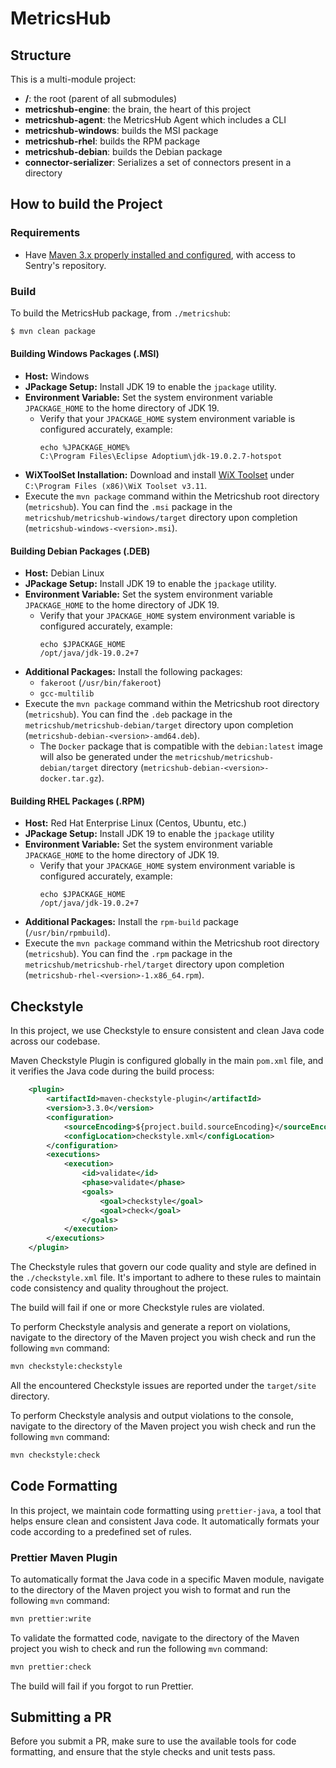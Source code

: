 # MetricsHub

## Structure

This is a multi-module project:

* **/**: the root (parent of all submodules)
* **metricshub-engine**: the brain, the heart of this project
* **metricshub-agent**: the MetricsHub Agent which includes a CLI
* **metricshub-windows**: builds the MSI package
* **metricshub-rhel**: builds the RPM package
* **metricshub-debian**: builds the Debian package
* **connector-serializer**: Serializes a set of connectors present in a directory

## How to build the Project

### Requirements

* Have [Maven 3.x properly installed and configured](http://alpha.internal.sentrysoftware.net/lecloud/x/TwJn), with access to Sentry's repository.

### Build

To build the MetricsHub package, from `./metricshub`:

```sh
$ mvn clean package
```

#### Building Windows Packages (.MSI)

* **Host:** Windows
* **JPackage Setup:** Install JDK 19 to enable the `jpackage` utility.
* **Environment Variable:** Set the system environment variable `JPACKAGE_HOME` to the home directory of JDK 19.
  * Verify that your `JPACKAGE_HOME` system environment variable is configured accurately, example:
    ```
	echo %JPACKAGE_HOME%
	C:\Program Files\Eclipse Adoptium\jdk-19.0.2.7-hotspot
	```
* **WiXToolSet Installation:** Download and install [WiX Toolset](https://github.com/wixtoolset/wix3/releases/tag/wix3112rtm) under `C:\Program Files (x86)\WiX Toolset v3.11`.
* Execute the `mvn package` command within the Metricshub root directory (`metricshub`). You can find the `.msi` package in the `metricshub/metricshub-windows/target` directory upon completion (`metricshub-windows-<version>.msi`).

#### Building Debian Packages (.DEB)

* **Host:** Debian Linux
* **JPackage Setup:** Install JDK 19 to enable the `jpackage` utility.
* **Environment Variable:** Set the system environment variable `JPACKAGE_HOME` to the home directory of JDK 19.
  * Verify that your `JPACKAGE_HOME` system environment variable is configured accurately, example:
    ```
	echo $JPACKAGE_HOME
	/opt/java/jdk-19.0.2+7
	```
* **Additional Packages:** Install the following packages:
  * `fakeroot` (`/usr/bin/fakeroot`)
  * `gcc-multilib`
* Execute the `mvn package` command within the Metricshub root directory (`metricshub`). You can find the `.deb` package in the `metricshub/metricshub-debian/target` directory upon completion (`metricshub-debian-<version>-amd64.deb`).
  * The `Docker` package that is compatible with the `debian:latest` image will also be generated under the `metricshub/metricshub-debian/target` directory (`metricshub-debian-<version>-docker.tar.gz`).

#### Building RHEL Packages (.RPM)

* **Host:** Red Hat Enterprise Linux (Centos, Ubuntu, etc.)
* **JPackage Setup:** Install JDK 19 to enable the `jpackage` utility
* **Environment Variable:** Set the system environment variable `JPACKAGE_HOME` to the home directory of JDK 19.
  * Verify that your `JPACKAGE_HOME` system environment variable is configured accurately, example:
    ```
	echo $JPACKAGE_HOME
	/opt/java/jdk-19.0.2+7
	```
* **Additional Packages:** Install the `rpm-build` package (`/usr/bin/rpmbuild`).
* Execute the `mvn package` command within the Metricshub root directory (`metricshub`). You can find the `.rpm` package in the `metricshub/metricshub-rhel/target` directory upon completion (`metricshub-rhel-<version>-1.x86_64.rpm`).


## Checkstyle

In this project, we use Checkstyle to ensure consistent and clean Java code across our codebase. 

Maven Checkstyle Plugin is configured globally in the main `pom.xml` file, and it verifies the Java code during the build process:

```xml
	<plugin>
		<artifactId>maven-checkstyle-plugin</artifactId>
		<version>3.3.0</version>
		<configuration>
			<sourceEncoding>${project.build.sourceEncoding}</sourceEncoding>
			<configLocation>checkstyle.xml</configLocation>
		</configuration>
		<executions>
			<execution>
				<id>validate</id>
				<phase>validate</phase>
				<goals>
					<goal>checkstyle</goal>
					<goal>check</goal>
				</goals>
			</execution>
		</executions>
	</plugin>
```

The Checkstyle rules that govern our code quality and style are defined in the `./checkstyle.xml` file. It's important to adhere to these rules to maintain code consistency and quality throughout the project.

The build will fail if one or more Checkstyle rules are violated.

To perform Checkstyle analysis and generate a report on violations, navigate to the directory of the Maven project you wish check and run the following `mvn` command:

```bash
mvn checkstyle:checkstyle
```

All the encountered Checkstyle issues are reported under the `target/site` directory.

To perform Checkstyle analysis and output violations to the console, navigate to the directory of the Maven project you wish check and run the following `mvn` command:

```bash
mvn checkstyle:check
```

## Code Formatting

In this project, we maintain code formatting using `prettier-java`, a tool that helps ensure clean and consistent Java code. It automatically formats your code according to a predefined set of rules.

### Prettier Maven Plugin

To automatically format the Java code in a specific Maven module, navigate to the directory of the Maven project you wish to format and run the following `mvn` command:

```bash
mvn prettier:write
```

To validate the formatted code, navigate to the directory of the Maven project you wish to check and run the following `mvn` command:

```bash
mvn prettier:check
```

The build will fail if you forgot to run Prettier.

## Submitting a PR

Before you submit a PR, make sure to use the available tools for code formatting, and ensure that the style checks and unit tests pass.
